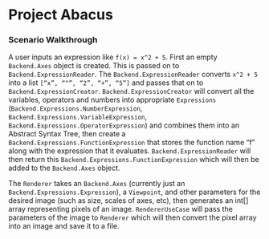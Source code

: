 # Project Abacus

### Scenario Walkthrough

A user inputs an expression like `f(x) = x^2 + 5`. First an empty `Backend.Axes` object is created. This is passed on to `Backend.ExpressionReader`. The `Backend.ExpressionReader` converts `x^2 + 5` into a list `[“x”, “^”, “2”, “+”, “5”]` and passes that on to `Backend.ExpressionCreator`. `Backend.ExpressionCreator` will convert all the variables, operators and numbers into appropriate `Expressions` (`Backend.Expressions.NumberExpression`, `Backend.Expressions.VariableExpression`, `Backend.Expressions.OperatorExpression`) and combines them into an Abstract Syntax Tree, then create a `Backend.Expressions.FunctionExpression` that stores the function name “f” along with the expression that it evaluates. `Backend.ExpressionReader` will then return this `Backend.Expressions.FunctionExpression` which will then be added to the `Backend.Axes` object.

The `Renderer` takes an `Backend.Axes` (currently just an `Backend.Expressions.Expression`), a `Viewpoint`, and other parameters for the desired image (such as size, scales of axes, etc), then generates an int[] array representing pixels of an image. `RendererUseCase` will pass the parameters of the image to `Renderer` which will then convert the pixel array into an image and save it to a file.

